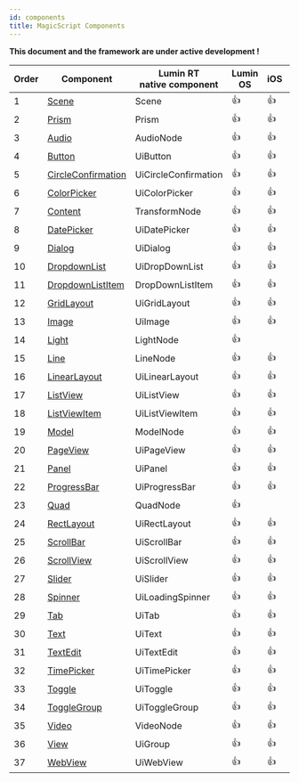```yaml
---
id: components
title: MagicScript Components
---
```


**This document and the framework are under active development !**

Order | Component | Lumin RT<br/>native component | Lumin OS | iOS | Android | Test<br/>Links
------|-----------|----------|-------------|-----|---------|---------|
1 | [Scene](components/Scene.md) | Scene | 👍 |  👍 |  👍 | |
2 | [Prism](components/Prism.md) | Prism | 👍 |  👍 |  👍 | |
3 | [Audio](components/Audio.md) | AudioNode |  👍 |  👍 |  👍 | [link](https://github.com/magic-script/magic-script-components-react-native/tree/master/docs/coverage/Audio.md)
4 | [Button](components/Button.md) | UiButton |  👍 |  👍 |  👍 | [link](https://github.com/magic-script/magic-script-components-react-native/tree/master/docs/coverage/Button.md)
5 | [CircleConfirmation](components/CircleConfirmation.md) | UiCircleConfirmation |  👍 |  👍 |  👍 | [link](https://github.com/magic-script/magic-script-components-react-native/tree/master/docs/coverage/CircleConfirmation.md)
6 | [ColorPicker](components/ColorPicker.md) | UiColorPicker |  👍 |  👍 |  👍 | [link](https://github.com/magic-script/magic-script-components-react-native/tree/master/docs/coverage/ColorPicker.md)
7 | [Content](components/Content.md) | TransformNode |  👍 |  👍 |  👍 | 
8 | [DatePicker](components/DatePicker.md) | UiDatePicker |  👍 |  👍 |  👍 | [link](https://github.com/magic-script/magic-script-components-react-native/tree/master/docs/coverage/DatePicker.md)
9 | [Dialog](components/Dialog.md) | UiDialog |  👍 |  👍 |  👍 | [link](https://github.com/magic-script/magic-script-components-react-native/tree/master/docs/coverage/Dialog.md)
10 | [DropdownList](components/DropdownList.md) | UiDropDownList |  👍 |  👍 |  👍 | [link](https://github.com/magic-script/magic-script-components-react-native/tree/master/docs/coverage/DropdownList.md)
11 | [DropdownListItem](components/DropdownListItem.md) | DropDownListItem |  👍 |  👍 |  👍 | [link](https://github.com/magic-script/magic-script-components-react-native/tree/master/docs/coverage/DropdownListItem.md)
12 | [GridLayout](components/GridLayout.md) | UiGridLayout |  👍 |  👍 |  👍 | [link](https://github.com/magic-script/magic-script-components-react-native/tree/master/docs/coverage/GridLayout.md)
13 | [Image](components/Image.md) | UiImage |  👍 |  👍 |  👍 | [link](https://github.com/magic-script/magic-script-components-react-native/tree/master/docs/coverage/Image.md)
14 | [Light](components/Light.md) | LightNode |  👍 |  
15 | [Line](components/Line.md) | LineNode |  👍 |  👍 |  👍 | [link](https://github.com/magic-script/magic-script-components-react-native/tree/master/docs/coverage/Line.md)
16 | [LinearLayout](components/LinearLayout.md) | UiLinearLayout |  👍 |  👍 |  👍 | [link](https://github.com/magic-script/magic-script-components-react-native/tree/master/docs/coverage/LinearLayout.md)
17 | [ListView](components/ListView.md) | UiListView |  👍 |  👍 |  👍 | [link](https://github.com/magic-script/magic-script-components-react-native/tree/master/docs/coverage/ListView.md)
18 | [ListViewItem](components/ListViewItem.md) | UiListViewItem |  👍 |  👍 |  👍 | [link](https://github.com/magic-script/magic-script-components-react-native/tree/master/docs/coverage/ListViewItem.md)
19 | [Model](components/Model.md) | ModelNode |  👍 |  👍 |  👍 | [link](https://github.com/magic-script/magic-script-components-react-native/tree/master/docs/coverage/Model.md)
20 | [PageView](components/PageView.md) | UiPageView |  👍 |  👍 |  👍 | [link](https://github.com/magic-script/magic-script-components-react-native/tree/master/docs/coverage/PageView.md)
21 | [Panel](components/Panel.md) | UiPanel |  👍 |  👍 |  👍 | [link](https://github.com/magic-script/magic-script-components-react-native/tree/master/docs/coverage/Panel.md)
22 | [ProgressBar](components/ProgressBar.md) | UiProgressBar |  👍 |  👍 |  👍 | [link](https://github.com/magic-script/magic-script-components-react-native/tree/master/docs/coverage/ProgressBar.md)
23 | [Quad](components/Quad.md) | QuadNode |  👍 |  
24 | [RectLayout](components/RectLayout.md) | UiRectLayout |  👍 |  👍 |  👍 | [link](https://github.com/magic-script/magic-script-components-react-native/tree/master/docs/coverage/RectLayout.md)
25 | [ScrollBar](components/ScrollBar.md) | UiScrollBar |  👍 |  👍 |  👍 | [link](https://github.com/magic-script/magic-script-components-react-native/tree/master/docs/coverage/ScrollBar.md)
26 | [ScrollView](components/ScrollView.md) | UiScrollView |  👍 |  👍 |  👍 | [link](https://github.com/magic-script/magic-script-components-react-native/tree/master/docs/coverage/ScrollView.md)
27 | [Slider](components/Slider.md) | UiSlider |  👍 |  👍 |  👍 | [link](https://github.com/magic-script/magic-script-components-react-native/tree/master/docs/coverage/Slider.md)
28 | [Spinner](components/Spinner.md) | UiLoadingSpinner |  👍 |  👍 |  👍 | [link](https://github.com/magic-script/magic-script-components-react-native/tree/master/docs/coverage/Spinner.md)
29 | [Tab](components/Tab.md) | UiTab |  👍 |  👍 |  👍 | [link](https://github.com/magic-script/magic-script-components-react-native/tree/master/docs/coverage/Tab.md)
30 | [Text](components/Text.md) | UiText |  👍 |  👍 |  👍 | [link](https://github.com/magic-script/magic-script-components-react-native/tree/master/docs/coverage/Text.md)
31 | [TextEdit](components/TextEdit.md) | UiTextEdit |  👍 |  👍 |  👍 | [link](https://github.com/magic-script/magic-script-components-react-native/tree/master/docs/coverage/TextEdit.md)
32 | [TimePicker](components/TimePicker.md) | UiTimePicker |  👍 |  👍 |  👍 | [link](https://github.com/magic-script/magic-script-components-react-native/tree/master/docs/coverage/TimePicker.md)
33 | [Toggle](components/Toggle.md) | UiToggle |  👍 |  👍 |  👍 | [link](https://github.com/magic-script/magic-script-components-react-native/tree/master/docs/coverage/Toggle.md)
34 | [ToggleGroup](components/ToggleGroup.md) | UiToggleGroup |  👍 |  👍 |  👍 | [link](https://github.com/magic-script/magic-script-components-react-native/tree/master/docs/coverage/ToggleGroup.md)
35 | [Video](components/Video.md) | VideoNode |  👍 |  👍 |  👍 | [link](https://github.com/magic-script/magic-script-components-react-native/tree/master/docs/coverage/Video.md)
36 | [View](components/View.md) | UiGroup |  👍 |  👍 |  👍 | [link](https://github.com/magic-script/magic-script-components-react-native/tree/master/docs/coverage/View.md)
37 | [WebView](components/WebView.md) | UiWebView |  👍 |  👍 |  👍 | [link](https://github.com/magic-script/magic-script-components-react-native/tree/master/docs/coverage/WebView.md)
